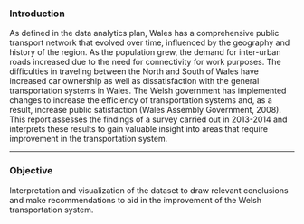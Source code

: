 ### Introduction

As defined in the data analytics plan, Wales has a comprehensive public transport network that evolved over time, influenced by the geography and history of the region. As the population grew, the demand for inter-urban roads increased due to the need for connectivity for work purposes. The difficulties in traveling between the North and South of Wales have increased car ownership as well as dissatisfaction with the general transportation systems in Wales. The Welsh government has implemented changes to increase the efficiency of transportation systems and, as a result, increase public satisfaction (Wales Assembly Government, 2008). This report assesses the findings of a survey carried out in 2013-2014 and interprets these results to gain valuable insight into areas that require improvement in the transportation system.

---

### Objective

Interpretation and visualization of the dataset to draw relevant conclusions and make recommendations to aid in the improvement of the Welsh transportation system.

